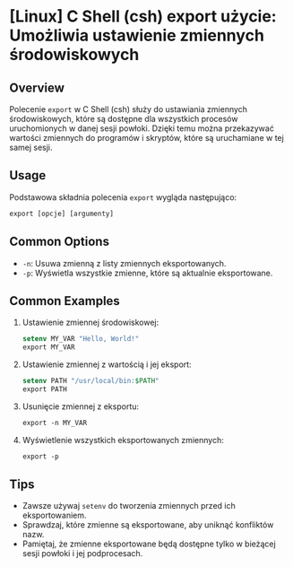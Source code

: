 # [Linux] C Shell (csh) export użycie: Umożliwia ustawienie zmiennych środowiskowych

## Overview
Polecenie `export` w C Shell (csh) służy do ustawiania zmiennych środowiskowych, które są dostępne dla wszystkich procesów uruchomionych w danej sesji powłoki. Dzięki temu można przekazywać wartości zmiennych do programów i skryptów, które są uruchamiane w tej samej sesji.

## Usage
Podstawowa składnia polecenia `export` wygląda następująco:

```csh
export [opcje] [argumenty]
```

## Common Options
- `-n`: Usuwa zmienną z listy zmiennych eksportowanych.
- `-p`: Wyświetla wszystkie zmienne, które są aktualnie eksportowane.

## Common Examples
1. Ustawienie zmiennej środowiskowej:
   ```csh
   setenv MY_VAR "Hello, World!"
   export MY_VAR
   ```

2. Ustawienie zmiennej z wartością i jej eksport:
   ```csh
   setenv PATH "/usr/local/bin:$PATH"
   export PATH
   ```

3. Usunięcie zmiennej z eksportu:
   ```csh
   export -n MY_VAR
   ```

4. Wyświetlenie wszystkich eksportowanych zmiennych:
   ```csh
   export -p
   ```

## Tips
- Zawsze używaj `setenv` do tworzenia zmiennych przed ich eksportowaniem.
- Sprawdzaj, które zmienne są eksportowane, aby uniknąć konfliktów nazw.
- Pamiętaj, że zmienne eksportowane będą dostępne tylko w bieżącej sesji powłoki i jej podprocesach.